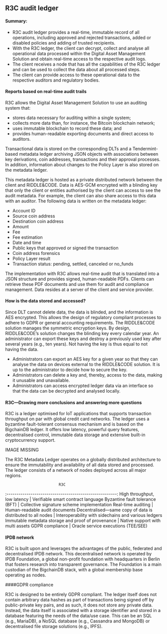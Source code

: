 ## R3C audit ledger

#### Summary:

* R3C audit ledger provides a real-time, immutable record of all operations, including approved and rejected transactions, added or disabled policies and adding of trusted recipients.
* With the R3C ledger, the client can decrypt, collect and analyse all operational data processed within the Digital Asset Management Solution and obtain real-time access to the respective audit logs.
* The client receives a node that has all the capabilities of the R3C ledger and can be used to collect the data about all processed steps.
* The client can provide access to these operational data to the respective auditors and regulatory bodies.

#### Reports based on real-time audit trails

R3C allows the Digital Asset Management Solution to use an auditing system that:
* stores data necessary for auditing within a single system;
* collects more data than, for instance, the Bitcoin blockchain network;
* uses immutable blockchain to record these data; and
* provides human-readable exporting documents and direct access to auditors.

Transactional data is stored on the corresponding DLTs and a Tendermint-based metadata ledger archiving JSON objects with associations between key derivations, coin addresses, transactions and their approval processes. In addition, information about changes to the Policy Layer is also stored on the metadata ledger.

This metadata ledger is hosted as a private distributed network between the client and RIDDLE&CODE. Data is AES-GCM encrypted with a blinding key that only the client or entities authorised by the client can access to see the audit metadata. For example, the client can also share access to this data with an auditor. The following data is written on the metadata ledger:
  * Account ID
  * Source coin address
  * Destination coin address
  * Amount
  * Fee
  * Fee estimation
  * Date and time
  * Public keys that approved or signed the transaction
  * Coin address forensics
  * Policy Layer result
  * Transaction status: pending, settled, canceled or no_funds

The implementation with R3C allows real-time audit that is translated into a JSON structure and provides signed, human-readable PDFs. Clients can retrieve these PDF documents and use them for audit and compliance management. Data resides at a server of the client and service provider.

#### How is the data stored and accessed?

Since DLT cannot delete data, the data is blinded, and the information is AES encrypted. This allows the design of regulatory compliant processes to adhere to GDPR or general accounting requirements. The RIDDLE&CODE solution manages the symmetric encryption keys. By design, RIDDLE&CODE’s solution changes the blinding key every calendar year. An administrator can export these keys and destroy a previously used key after several years (e.g., ten years). Not having the key is thus equal to not having the data.
* Administrators can export an AES key for a given year so that they can analyse the data on devices external to the RIDDLE&CODE solution. It is up to the administrator to decide how to secure the key.
* Administrators can delete a key and, thereby, access to the data, making it unusable and unavailable.
* Administrators can access encrypted ledger data via an interface so that the data can be decrypted and analysed locally.

#### R3C—Drawing more conclusions and answering more questions

R3C is a ledger optimised for IoT applications that supports transaction throughput on par with global credit card networks. The ledger uses a byzantine fault-tolerant consensus mechanism and is based on the BigchainDB ledger. It offers low latency, powerful query features, decentralised control, immutable data storage and extensive built-in cryptocurrency support.

IMAGE MISSING

The R3C Metadata Ledger operates on a globally distributed architecture to ensure the immutability and availability of all data stored and processed.
The ledger consists of a network of nodes deployed across all major regions.

                            R3C
  :-------------------------------------------------------:
  High throughput, low latency | Verifiable smart contract language
  Byzantine fault tolerance (BFT) | Collective signature scheme implementation
  Real-time auditing      | Human-readable audit documents
  Decentralised—same copy of data is distributed to all nodes | Interoperability with sidechains and various ledgers
  Immutable metadata storage and proof of provenance | Native support with multi assets
  GDPR compliance | Oracle service executions (TEE/SEE)


#### IPDB network

R3C is built upon and leverages the advantages of the public, federated and decentralised IPDB network. This decentralised network is operated by IPDB Foundation, a global non-profit foundation with headquarters in Berlin that fosters research into transparent governance. The Foundation is a main custodian of the BigchainDB stack, with a global membership base operating as nodes.

####GDPR compliance

R3C is designed to be entirely GDPR compliant. The ledger itself does not contain arbitrary data hashes as part of transactions being signed off by public-private key pairs, and as such, it does not store any private data. Instead, the data itself is associated with a storage identifier and stored in a database featuring the needs of the data/use case. This can be an SQL (e.g., MariaDB), a NoSQL database (e.g., Cassandra and MongoDB) or decentralised file storage solutions (e.g., IPFS).
